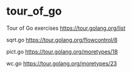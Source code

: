 # tour_of_go
Tour of Go exercises
https://tour.golang.org/list

sqrt.go
https://tour.golang.org/flowcontrol/8

pict.go
https://tour.golang.org/moretypes/18

wc.go
https://tour.golang.org/moretypes/23
